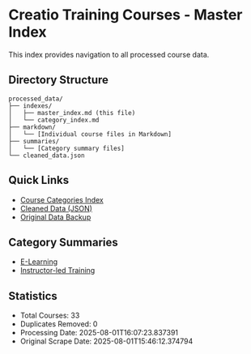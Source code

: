 # Creatio Training Courses - Master Index

This index provides navigation to all processed course data.

## Directory Structure

```
processed_data/
├── indexes/
│   ├── master_index.md (this file)
│   └── category_index.md
├── markdown/
│   └── [Individual course files in Markdown]
├── summaries/
│   └── [Category summary files]
└── cleaned_data.json
```

## Quick Links

- [Course Categories Index](./category_index.md)
- [Cleaned Data (JSON)](../cleaned_data.json)
- [Original Data Backup](../original_data_backup.json)

## Category Summaries

- [E-Learning](../summaries/E-Learning_summary.md)
- [Instructor-led Training](../summaries/Instructor-led_Training_summary.md)

## Statistics

- Total Courses: 33
- Duplicates Removed: 0
- Processing Date: 2025-08-01T16:07:23.837391
- Original Scrape Date: 2025-08-01T15:46:12.374794
